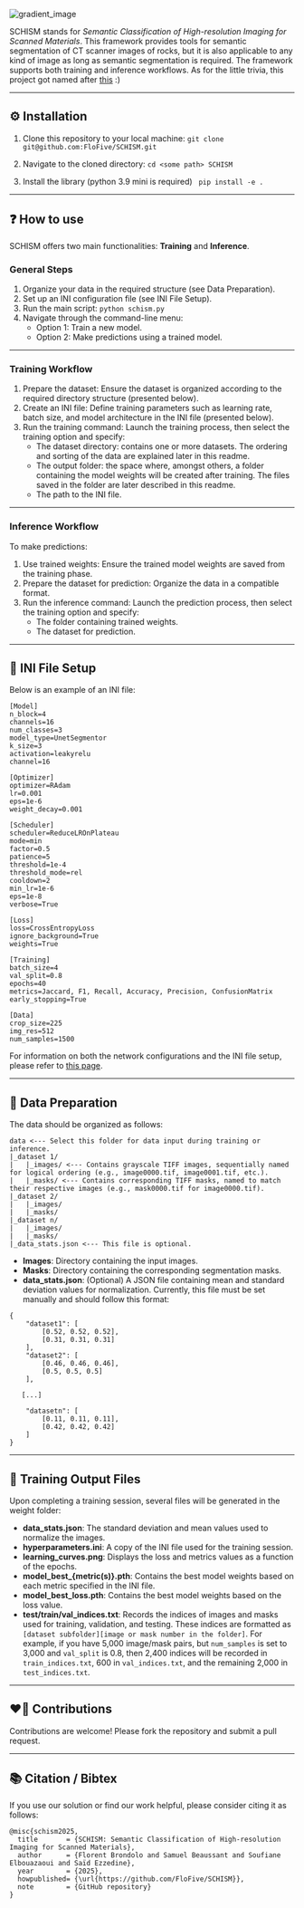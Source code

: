 ![gradient_image](https://github.com/user-attachments/assets/5e76c773-82b8-4790-b5b9-5bfff6eed0a1)

SCHISM stands for _Semantic Classification of High-resolution Imaging for Scanned Materials_. This framework provides tools for semantic segmentation of CT scanner images of rocks, but it is also applicable to any kind of image as long as semantic segmentation is required. The framework supports both training and inference workflows. As for the little trivia, this project got named after [this](https://www.youtube.com/watch?v=MM62wjLrgmA&ab_channel=TOOLVEVO) :) 

---
## :gear: Installation

1. Clone this repository to your local machine:
   ``` git clone git@github.com:FloFive/SCHISM.git ```

3. Navigate to the cloned directory:
   ``` cd <some path> SCHISM ```
3. Install the library (python 3.9 mini is required)
   ``` pip install -e .```
   
---
## :question: How to use

SCHISM offers two main functionalities: **Training** and **Inference**.

### General Steps
1. Organize your data in the required structure (see Data Preparation).
2. Set up an INI configuration file (see INI File Setup).
3. Run the main script:
   ``` python schism.py ```
4. Navigate through the command-line menu:
    - Option 1: Train a new model.
    - Option 2: Make predictions using a trained model.

---
### Training Workflow
1. Prepare the dataset: Ensure the dataset is organized according to the required directory structure (presented below).
2. Create an INI file: Define training parameters such as learning rate, batch size, and model architecture in the INI file (presented below).
3. Run the training command: Launch the training process, then select the training option and specify:
    - The dataset directory: contains one or more datasets. The ordering and sorting of the data are explained later in this readme.
    - The output folder: the space where, amongst others, a folder containing the model weights will be created after training. The files saved in the folder are later described in this readme.
    - The path to the INI file.

---
### Inference Workflow
To make predictions:
1. Use trained weights: Ensure the trained model weights are saved from the training phase.
2. Prepare the dataset for prediction: Organize the data in a compatible format.
3. Run the inference command: Launch the prediction process, then select the training option and specify:
    - The folder containing trained weights.
    - The dataset for prediction.

---
## :scroll: INI File Setup

Below is an example of an INI file:

```
[Model]
n_block=4
channels=16
num_classes=3
model_type=UnetSegmentor
k_size=3
activation=leakyrelu
channel=16
 
[Optimizer]
optimizer=RAdam
lr=0.001
eps=1e-6
weight_decay=0.001

[Scheduler]
scheduler=ReduceLROnPlateau
mode=min
factor=0.5
patience=5
threshold=1e-4
threshold_mode=rel
cooldown=2
min_lr=1e-6
eps=1e-8
verbose=True

[Loss]
loss=CrossEntropyLoss
ignore_background=True
weights=True

[Training]
batch_size=4
val_split=0.8
epochs=40
metrics=Jaccard, F1, Recall, Accuracy, Precision, ConfusionMatrix
early_stopping=True

[Data]
crop_size=225
img_res=512
num_samples=1500
```

For information on both the network configurations and the INI file setup, please refer to [this page](https://github.com/FloFive/SCHISM/blob/main/docs/ini.md).

---
## 👾 Data Preparation

The data should be organized as follows:

```
data <--- Select this folder for data input during training or inference.
|_dataset 1/
|   |_images/ <--- Contains grayscale TIFF images, sequentially named for logical ordering (e.g., image0000.tif, image0001.tif, etc.).
|   |_masks/ <--- Contains corresponding TIFF masks, named to match their respective images (e.g., mask0000.tif for image0000.tif).
|_dataset 2/
|   |_images/
|   |_masks/
|_dataset n/
|   |_images/
|   |_masks/
|_data_stats.json <--- This file is optional.
```

- **Images**: Directory containing the input images.
- **Masks**: Directory containing the corresponding segmentation masks.
- **data_stats.json**: (Optional) A JSON file containing mean and standard deviation values for normalization. Currently, this file must be set manually and should follow this format:

```
{
    "dataset1": [
        [0.52, 0.52, 0.52],
        [0.31, 0.31, 0.31]
    ],
    "dataset2": [
        [0.46, 0.46, 0.46],
        [0.5, 0.5, 0.5]
    ],

   [...]

    "datasetn": [
        [0.11, 0.11, 0.11],
        [0.42, 0.42, 0.42]
    ]
}
```
---
## 💾 Training Output Files

 Upon completing a training session, several files will be generated in the weight folder:

- **data_stats.json**: The standard deviation and mean values used to normalize the images.
- **hyperparameters.ini**: A copy of the INI file used for the training session.
- **learning_curves.png**: Displays the loss and metrics values as a function of the epochs.
- **model_best_{metric(s)}.pth**: Contains the best model weights based on each metric specified in the INI file.
- **model_best_loss.pth**: Contains the best model weights based on the loss value.
- **test/train/val_indices.txt**: Records the indices of images and masks used for training, validation, and testing. These indices are formatted as `[dataset subfolder][image or mask number in the folder]`. For example, if you have 5,000 image/mask pairs, but `num_samples` is set to 3,000 and `val_split` is 0.8, then 2,400 indices will be recorded in `train_indices.txt`, 600 in `val_indices.txt`, and the remaining 2,000 in `test_indices.txt`.

---
## :heart_on_fire: Contributions
Contributions are welcome! Please fork the repository and submit a pull request.

---
## 📚 Citation / Bibtex

If you use our solution or find our work helpful, please consider citing it as follows:

```
@misc{schism2025,
  title       = {SCHISM: Semantic Classification of High-resolution Imaging for Scanned Materials},
  author      = {Florent Brondolo and Samuel Beaussant and Soufiane Elbouazaoui and Saïd Ezzedine},
  year        = {2025},
  howpublished= {\url{https://github.com/FloFive/SCHISM}},
  note        = {GitHub repository}
}
```
